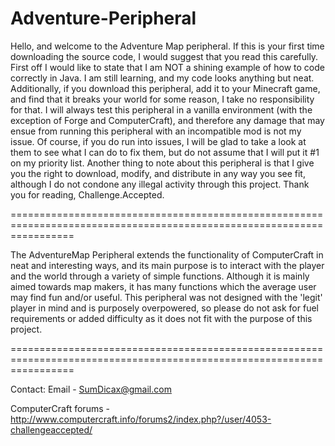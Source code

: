 Adventure-Peripheral
====================

Hello, and welcome to the Adventure Map peripheral. If this is your first time downloading the source code, I would suggest that you read this carefully. First off I would like to state that I am NOT a shining example of how to code correctly in Java. I am still learning, and my code looks anything but neat. Additionally, if you download this peripheral, add it to your Minecraft game, and find that it breaks your world for some reason, I take no responsibility for that. I will always test this peripheral in a vanilla environment (with the exception of Forge and ComputerCraft), and therefore any damage that may ensue from running this peripheral with an incompatible mod is not my issue. Of course, if you do run into issues, I will be glad to take a look at them to see what I can do to fix them, but do not assume that I will put it #1 on my priority list. Another thing to note about this peripheral is that I give you the right to download, modify, and distribute in any way you see fit, although I do not condone any illegal activity through this project. Thank you for reading, Challenge.Accepted.

=======================================================================================================================

The AdventureMap Peripheral extends the functionality of ComputerCraft in neat and interesting ways, and its main purpose is to interact with the player and the world through a variety of simple functions. Although it is mainly aimed towards map makers, it has many functions which the average user may find fun and/or useful. This  peripheral was not designed with the 'legit' player in mind and is purposely overpowered, so please do not ask for fuel requirements or added difficulty as it does not fit with the purpose of this project.

=======================================================================================================================

Contact: 
Email - SumDicax@gmail.com

ComputerCraft forums - http://www.computercraft.info/forums2/index.php?/user/4053-challengeaccepted/
